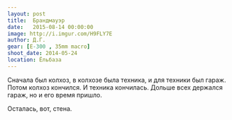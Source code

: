 ```yaml
---
layout: post
title:  Брандмауэр
date:   2015-08-14 00:00:00
image: http://i.imgur.com/H9FLY7E
author: Д.Г.
gear: [E-300 , 35mm macro]
shoot_date: 2014-05-24
location: Ёльбаза
---
```


Сначала был колхоз, в колхозе была техника, и для техники был гараж. Потом колхоз кончился. И техника кончилась. Дольше всех держался гараж, но и его время пришло.

Осталась, вот, стена.
